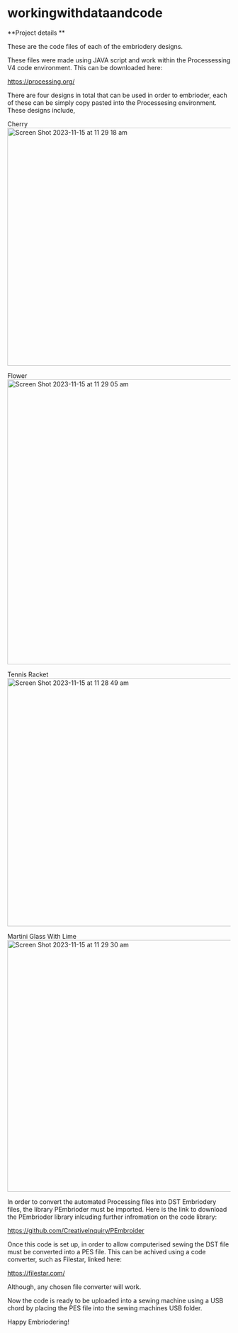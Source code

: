 # workingwithdataandcode

**Project details
**

These are the code files of each of the embriodery designs. 

These files were made using JAVA script and work within the Processessing V4 code environment. This can be downloaded here:

https://processing.org/

There are four designs in total that can be used in order to embrioder, each of these can be simply copy pasted into the Processesing environment. These designs include, 

Cherry
<img width="537" alt="Screen Shot 2023-11-15 at 11 29 18 am" src="https://github.com/chloe106/workingwithdataandcode/assets/143476961/282cefde-2328-4846-a94c-6d3dffa8a889">

Flower
<img width="643" alt="Screen Shot 2023-11-15 at 11 29 05 am" src="https://github.com/chloe106/workingwithdataandcode/assets/143476961/6bc486e7-e304-44e0-b19f-d5df0abcd1ab">

Tennis Racket
<img width="560" alt="Screen Shot 2023-11-15 at 11 28 49 am" src="https://github.com/chloe106/workingwithdataandcode/assets/143476961/a32f8186-5ff6-4c6b-a0d7-af5decc673e8">

Martini Glass With Lime
<img width="568" alt="Screen Shot 2023-11-15 at 11 29 30 am" src="https://github.com/chloe106/workingwithdataandcode/assets/143476961/ce9f6a38-5dab-4857-9aeb-d10551a65627">

In order to convert the automated Processing files into DST Embriodery files, the library PEmbrioder must be imported. Here is the link to download the PEmbrioder library inlcuding further infromation on the code library: 

 https://github.com/CreativeInquiry/PEmbroider

Once this code is set up, in order to allow computerised sewing the DST file must be converted into a PES file. This can be achived using a code converter, such as Filestar, linked here:

https://filestar.com/

Although, any chosen file converter will work. 

Now the code is ready to be uploaded into a sewing machine using a USB chord by placing the PES file into the sewing machines USB folder. 

Happy Embriodering!
 
